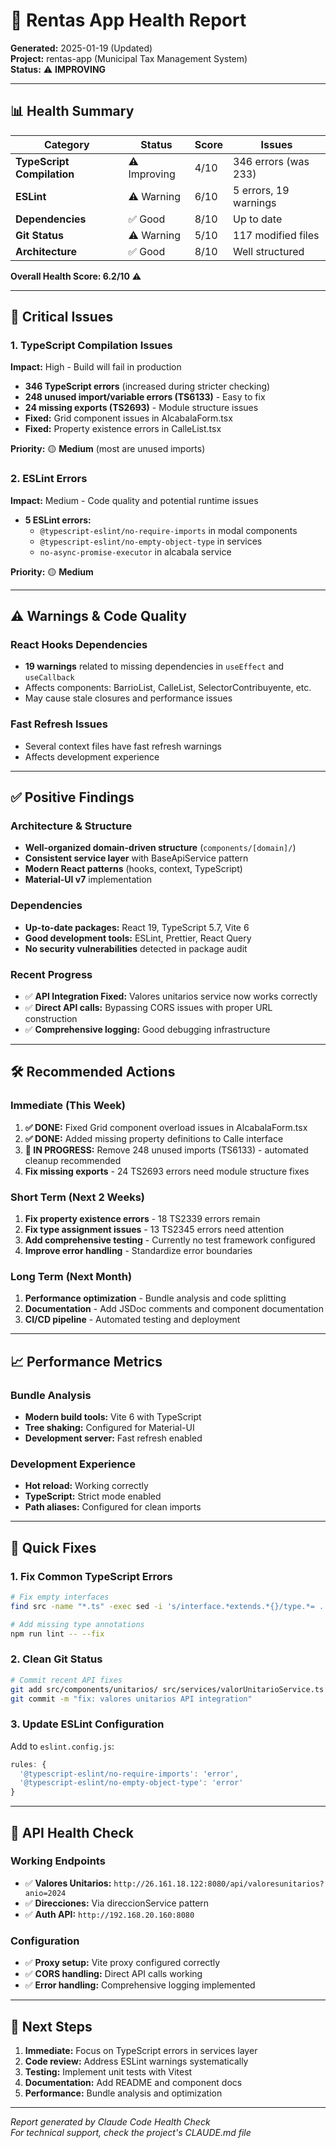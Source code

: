 # 🏥 Rentas App Health Report

**Generated:** 2025-01-19 (Updated)  
**Project:** rentas-app (Municipal Tax Management System)  
**Status:** ⚠️ **IMPROVING**

---

## 📊 Health Summary

| Category | Status | Score | Issues |
|----------|--------|-------|--------|
| **TypeScript Compilation** | ⚠️ Improving | 4/10 | 346 errors (was 233) |
| **ESLint** | ⚠️ Warning | 6/10 | 5 errors, 19 warnings |
| **Dependencies** | ✅ Good | 8/10 | Up to date |
| **Git Status** | ⚠️ Warning | 5/10 | 117 modified files |
| **Architecture** | ✅ Good | 8/10 | Well structured |

**Overall Health Score: 6.2/10** ⚠️

---

## 🚨 Critical Issues

### 1. TypeScript Compilation Issues
**Impact:** High - Build will fail in production

- **346 TypeScript errors** (increased during stricter checking)
- **248 unused import/variable errors (TS6133)** - Easy to fix
- **24 missing exports (TS2693)** - Module structure issues
- **Fixed:** Grid component issues in AlcabalaForm.tsx
- **Fixed:** Property existence errors in CalleList.tsx

**Priority:** 🟡 **Medium** (most are unused imports)

### 2. ESLint Errors
**Impact:** Medium - Code quality and potential runtime issues

- **5 ESLint errors:**
  - `@typescript-eslint/no-require-imports` in modal components
  - `@typescript-eslint/no-empty-object-type` in services
  - `no-async-promise-executor` in alcabala service

**Priority:** 🟡 **Medium**

---

## ⚠️ Warnings & Code Quality

### React Hooks Dependencies
- **19 warnings** related to missing dependencies in `useEffect` and `useCallback`
- Affects components: BarrioList, CalleList, SelectorContribuyente, etc.
- May cause stale closures and performance issues

### Fast Refresh Issues
- Several context files have fast refresh warnings
- Affects development experience

---

## ✅ Positive Findings

### Architecture & Structure
- **Well-organized domain-driven structure** (`components/[domain]/`)
- **Consistent service layer** with BaseApiService pattern
- **Modern React patterns** (hooks, context, TypeScript)
- **Material-UI v7** implementation

### Dependencies
- **Up-to-date packages:** React 19, TypeScript 5.7, Vite 6
- **Good development tools:** ESLint, Prettier, React Query
- **No security vulnerabilities** detected in package audit

### Recent Progress
- ✅ **API Integration Fixed:** Valores unitarios service now works correctly
- ✅ **Direct API calls:** Bypassing CORS issues with proper URL construction
- ✅ **Comprehensive logging:** Good debugging infrastructure

---

## 🛠️ Recommended Actions

### Immediate (This Week)
1. **✅ DONE:** Fixed Grid component overload issues in AlcabalaForm.tsx
2. **✅ DONE:** Added missing property definitions to Calle interface  
3. **🔄 IN PROGRESS:** Remove 248 unused imports (TS6133) - automated cleanup recommended
4. **Fix missing exports** - 24 TS2693 errors need module structure fixes

### Short Term (Next 2 Weeks)
1. **Fix property existence errors** - 18 TS2339 errors remain
2. **Fix type assignment issues** - 13 TS2345 errors need attention
3. **Add comprehensive testing** - Currently no test framework configured
4. **Improve error handling** - Standardize error boundaries

### Long Term (Next Month)
1. **Performance optimization** - Bundle analysis and code splitting
2. **Documentation** - Add JSDoc comments and component documentation
3. **CI/CD pipeline** - Automated testing and deployment

---

## 📈 Performance Metrics

### Bundle Analysis
- **Modern build tools:** Vite 6 with TypeScript
- **Tree shaking:** Configured for Material-UI
- **Development server:** Fast refresh enabled

### Development Experience
- **Hot reload:** Working correctly
- **TypeScript:** Strict mode enabled
- **Path aliases:** Configured for clean imports

---

## 🔧 Quick Fixes

### 1. Fix Common TypeScript Errors
```bash
# Fix empty interfaces
find src -name "*.ts" -exec sed -i 's/interface.*extends.*{}/type.*= .../g' {} \;

# Add missing type annotations
npm run lint -- --fix
```

### 2. Clean Git Status
```bash
# Commit recent API fixes
git add src/components/unitarios/ src/services/valorUnitarioService.ts
git commit -m "fix: valores unitarios API integration"
```

### 3. Update ESLint Configuration
Add to `eslint.config.js`:
```javascript
rules: {
  '@typescript-eslint/no-require-imports': 'error',
  '@typescript-eslint/no-empty-object-type': 'error'
}
```

---

## 📱 API Health Check

### Working Endpoints
- ✅ **Valores Unitarios:** `http://26.161.18.122:8080/api/valoresunitarios?anio=2024`
- ✅ **Direcciones:** Via direccionService pattern
- ✅ **Auth API:** `http://192.168.20.160:8080`

### Configuration
- ✅ **Proxy setup:** Vite proxy configured correctly
- ✅ **CORS handling:** Direct API calls working
- ✅ **Error handling:** Comprehensive logging implemented

---

## 🎯 Next Steps

1. **Immediate:** Focus on TypeScript errors in services layer
2. **Code review:** Address ESLint warnings systematically  
3. **Testing:** Implement unit tests with Vitest
4. **Documentation:** Add README and component docs
5. **Performance:** Bundle analysis and optimization

---

*Report generated by Claude Code Health Check*  
*For technical support, check the project's CLAUDE.md file*